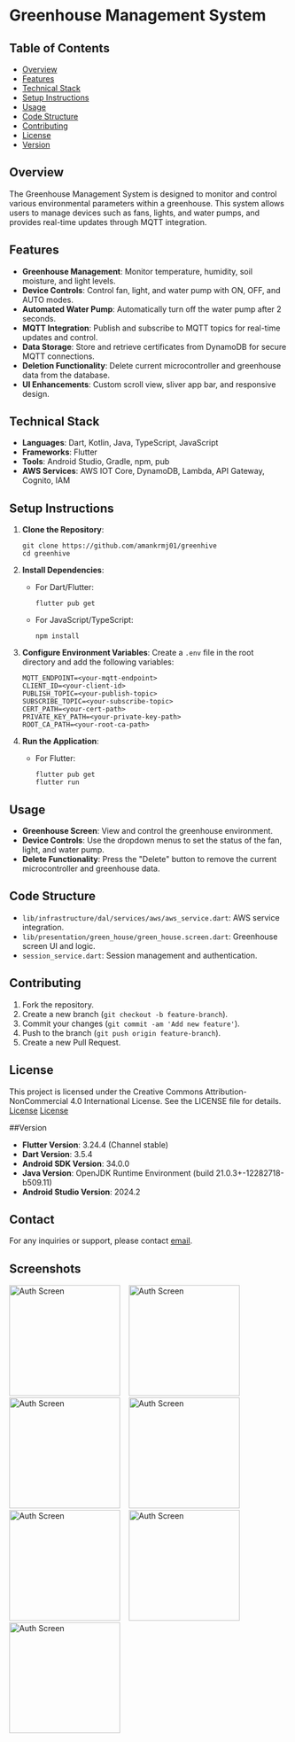 # Greenhouse Management System

## Table of Contents
- [Overview](#overview)
- [Features](#features)
- [Technical Stack](#technical-stack)
- [Setup Instructions](#setup-instructions)
- [Usage](#usage)
- [Code Structure](#code-structure)
- [Contributing](#contributing)
- [License](#license)
- [Version](#version)

## Overview
The Greenhouse Management System is designed to monitor and control various environmental parameters within a greenhouse. This system allows users to manage devices such as fans, lights, and water pumps, and provides real-time updates through MQTT integration.

## Features
- **Greenhouse Management**: Monitor temperature, humidity, soil moisture, and light levels.
- **Device Controls**: Control fan, light, and water pump with ON, OFF, and AUTO modes.
- **Automated Water Pump**: Automatically turn off the water pump after 2 seconds.
- **MQTT Integration**: Publish and subscribe to MQTT topics for real-time updates and control.
- **Data Storage**: Store and retrieve certificates from DynamoDB for secure MQTT connections.
- **Deletion Functionality**: Delete current microcontroller and greenhouse data from the database.
- **UI Enhancements**: Custom scroll view, sliver app bar, and responsive design.

## Technical Stack
- **Languages**: Dart, Kotlin, Java, TypeScript, JavaScript
- **Frameworks**: Flutter
- **Tools**: Android Studio, Gradle, npm, pub
- **AWS Services**: AWS IOT Core, DynamoDB, Lambda, API Gateway, Cognito, IAM

## Setup Instructions
1. **Clone the Repository**:

   ```
   git clone https://github.com/amankrmj01/greenhive
   cd greenhive
   ```

2. **Install Dependencies**:
    - For Dart/Flutter:
      ```
      flutter pub get
      ```
    - For JavaScript/TypeScript:
      ```
      npm install
      ```

3. **Configure Environment Variables**:
   Create a `.env` file in the root directory and add the following variables:

   ```
   MQTT_ENDPOINT=<your-mqtt-endpoint>
   CLIENT_ID=<your-client-id>
   PUBLISH_TOPIC=<your-publish-topic>
   SUBSCRIBE_TOPIC=<your-subscribe-topic>
   CERT_PATH=<your-cert-path>
   PRIVATE_KEY_PATH=<your-private-key-path>
   ROOT_CA_PATH=<your-root-ca-path>
   ```

4. **Run the Application**:
    - For Flutter:
      ```
      flutter pub get
      flutter run
      ```

## Usage
- **Greenhouse Screen**: View and control the greenhouse environment.
- **Device Controls**: Use the dropdown menus to set the status of the fan, light, and water pump.
- **Delete Functionality**: Press the "Delete" button to remove the current microcontroller and greenhouse data.

## Code Structure
- `lib/infrastructure/dal/services/aws/aws_service.dart`: AWS service integration.
- `lib/presentation/green_house/green_house.screen.dart`: Greenhouse screen UI and logic.
- `session_service.dart`: Session management and authentication.

## Contributing
1. Fork the repository.
2. Create a new branch (`git checkout -b feature-branch`).
3. Commit your changes (`git commit -am 'Add new feature'`).
4. Push to the branch (`git push origin feature-branch`).
5. Create a new Pull Request.

## License
This project is licensed under the Creative Commons Attribution-NonCommercial 4.0 International License. See the LICENSE file for details.
[License](https://creativecommons.org/licenses/by-nc/4.0/)
[License](LICENSE.md)

##Version
- **Flutter Version**: 3.24.4 (Channel stable)
- **Dart Version**: 3.5.4
- **Android SDK Version**: 34.0.0
- **Java Version**: OpenJDK Runtime Environment (build 21.0.3+-12282718-b509.11)
- **Android Studio Version**: 2024.2

## Contact
For any inquiries or support, please contact [email](mailto:shubhchintak7109@gmail.com).

## Screenshots
<img src="Screenshots\v1.3.0\Splash.png" alt="Auth Screen" width="200" height="auto" />&nbsp;&nbsp;&nbsp;&nbsp;<img src="Screenshots\v1.3.0\Splash2.png" alt="Auth Screen" width="200" height="auto" />&nbsp;&nbsp;&nbsp;&nbsp;<img src="Screenshots\v1.3.0\SignIn.png" alt="Auth Screen" width="200" height="auto" />&nbsp;&nbsp;&nbsp;&nbsp;<img src="Screenshots\v1.3.0\SignUp.png" alt="Auth Screen" width="200" height="auto" />&nbsp;&nbsp;&nbsp;&nbsp;<img src="Screenshots\v1.3.0\Home.png" alt="Auth Screen" width="200" height="auto" />&nbsp;&nbsp;&nbsp;&nbsp;<img src="Screenshots\v1.3.0\AddGreenhouse.png" alt="Auth Screen" width="200" height="auto" />&nbsp;&nbsp;&nbsp;&nbsp;<img src="Screenshots\v1.3.0\GreenHouse.png" alt="Auth Screen" width="200" height="auto" />&nbsp;&nbsp;&nbsp;&nbsp;